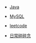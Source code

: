 - [Java](docs/Java/)

- [MySQL](docs/MySQL/)

- [leetcode](docs/leetcode/)

- [日常碎碎念](docs/sehSehLiam/sehSehLiam.md)